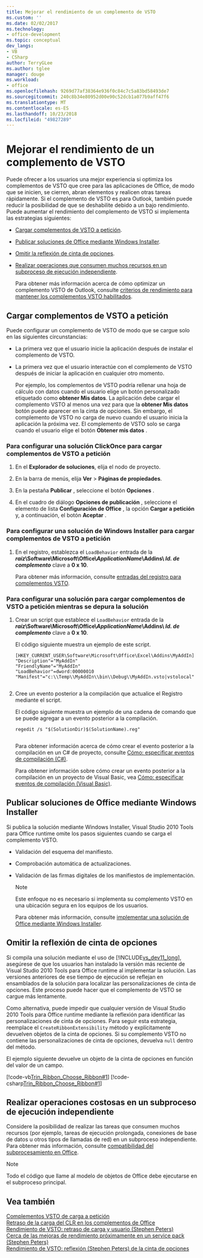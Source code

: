 ```yaml
---
title: Mejorar el rendimiento de un complemento de VSTO
ms.custom: ''
ms.date: 02/02/2017
ms.technology:
- office-development
ms.topic: conceptual
dev_langs:
- VB
- CSharp
author: TerryGLee
ms.author: tglee
manager: douge
ms.workload:
- office
ms.openlocfilehash: 9269d77af38364e936f0c84c7c5a83bd58493de7
ms.sourcegitcommit: 240c8b34e80952d00e90c52dcb1a077b9aff47f6
ms.translationtype: MT
ms.contentlocale: es-ES
ms.lasthandoff: 10/23/2018
ms.locfileid: "49827289"
---
```

# <a name="improve-the-performance-of-a-vsto-add-in"></a>Mejorar el rendimiento de un complemento de VSTO
  Puede ofrecer a los usuarios una mejor experiencia si optimiza los complementos de VSTO que cree para las aplicaciones de Office, de modo que se inicien, se cierren, abran elementos y realicen otras tareas rápidamente. Si el complemento de VSTO es para Outlook, también puede reducir la posibilidad de que se deshabilite debido a un bajo rendimiento. Puede aumentar el rendimiento del complemento de VSTO si implementa las estrategias siguientes:  
  
- [Cargar complementos de VSTO a petición](#Load).  
  
- [Publicar soluciones de Office mediante Windows Installer](#Publish).  
  
- [Omitir la reflexión de cinta de opciones](#Bypass).  
  
- [Realizar operaciones que consumen muchos recursos en un subproceso de ejecución independiente](#Perform).  
  
  Para obtener más información acerca de cómo optimizar un complemento VSTO de Outlook, consulte [criterios de rendimiento para mantener los complementos VSTO habilitados](http://go.microsoft.com/fwlink/?LinkID=266503).  
  
##  <a name="Load"></a> Cargar complementos de VSTO a petición  
 Puede configurar un complemento de VSTO de modo que se cargue solo en las siguientes circunstancias:  
  
- La primera vez que el usuario inicie la aplicación después de instalar el complemento de VSTO.  
  
- La primera vez que el usuario interactúe con el complemento de VSTO después de iniciar la aplicación en cualquier otro momento.  
  
  Por ejemplo, los complementos de VSTO podría rellenar una hoja de cálculo con datos cuando el usuario elige un botón personalizado etiquetado como **obtener Mis datos**. La aplicación debe cargar el complemento VSTO al menos una vez para que la **obtener Mis datos** botón puede aparecer en la cinta de opciones. Sin embargo, el complemento de VSTO no carga de nuevo cuando el usuario inicia la aplicación la próxima vez. El complemento de VSTO solo se carga cuando el usuario elige el botón **Obtener mis datos** .  
  
### <a name="to-configure-a-clickonce-solution-to-load-vsto-add-ins-on-demand"></a>Para configurar una solución ClickOnce para cargar complementos de VSTO a petición  
  
1.  En el **Explorador de soluciones**, elija el nodo de proyecto.  
  
2.  En la barra de menús, elija **Ver** > **Páginas de propiedades**.  
  
3.  En la pestaña **Publicar** , seleccione el botón **Opciones** .  
  
4.  En el cuadro de diálogo **Opciones de publicación** , seleccione el elemento de lista **Configuración de Office** , la opción **Cargar a petición** y, a continuación, el botón **Aceptar** .  
  
### <a name="to-configure-a-windows-installer-solution-to-load-vsto-add-ins-on-demand"></a>Para configurar una solución de Windows Installer para cargar complementos de VSTO a petición  
  
1.  En el registro, establezca el `LoadBehavior` entrada de la **_raíz_\Software\Microsoft\Office\\_ApplicationName_\Addins\\  _Id. de complemento_** clave a **0 x 10**.  
  
     Para obtener más información, consulte [entradas del registro para complementos VSTO](../vsto/registry-entries-for-vsto-add-ins.md).  
  
### <a name="to-configure-a-solution-to-load-vsto-add-ins-on-demand-while-you-debug-the-solution"></a>Para configurar una solución para cargar complementos de VSTO a petición mientras se depura la solución  
  
1.  Crear un script que establece el `LoadBehavior` entrada de la **_raíz_\Software\Microsoft\Office\\_ApplicationName_\Addins\\  _Id. de complemento_** clave a **0 x 10**.  
  
     El código siguiente muestra un ejemplo de este script.  
  
    ```cmd/sh
    [HKEY_CURRENT_USER\Software\Microsoft\Office\Excel\Addins\MyAddIn]  
    "Description"="MyAddIn"  
    "FriendlyName"="MyAddIn"  
    "LoadBehavior"=dword:00000010  
    "Manifest"="c:\\Temp\\MyAddIn\\bin\\Debug\\MyAddIn.vsto|vstolocal"  
  
    ```  
  
2.  Cree un evento posterior a la compilación que actualice el Registro mediante el script.  
  
     El código siguiente muestra un ejemplo de una cadena de comando que se puede agregar a un evento posterior a la compilación.  
  
    ```cmd/sh
    regedit /s "$(SolutionDir)$(SolutionName).reg"  
  
    ```  
  
     Para obtener información acerca de cómo crear el evento posterior a la compilación en un C# de proyecto, consulte [Cómo: especificar eventos de compilación &#40;C&#35;&#41;](/visualstudio/ide/how-to-specify-build-events-csharp).  
  
     Para obtener información sobre cómo crear un evento posterior a la compilación en un proyecto de Visual Basic, vea [Cómo: especificar eventos de compilación &#40;Visual Basic&#41;](/visualstudio/ide/how-to-specify-build-events-visual-basic).  
  
##  <a name="Publish"></a> Publicar soluciones de Office mediante Windows Installer  
 Si publica la solución mediante Windows Installer, Visual Studio 2010 Tools para Office runtime omite los pasos siguientes cuando se carga el complemento VSTO.  
  
- Validación del esquema del manifiesto.  
  
- Comprobación automática de actualizaciones.  
  
- Validación de las firmas digitales de los manifiestos de implementación.  
  
  > [!NOTE]  
  >  Este enfoque no es necesario si implementa su complemento VSTO en una ubicación segura en los equipos de los usuarios.  
  
  Para obtener más información, consulte [implementar una solución de Office mediante Windows Installer](../vsto/deploying-an-office-solution-by-using-windows-installer.md).  
  
##  <a name="Bypass"></a> Omitir la reflexión de cinta de opciones  
 Si compila una solución mediante el uso de [!INCLUDE[vs_dev11_long](../sharepoint/includes/vs-dev11-long-md.md)], asegúrese de que los usuarios han instalado la versión más reciente de Visual Studio 2010 Tools para Office runtime al implementar la solución. Las versiones anteriores de ese tiempo de ejecución se reflejan en ensamblados de la solución para localizar las personalizaciones de cinta de opciones. Este proceso puede hacer que el complemento de VSTO se cargue más lentamente.  
  
 Como alternativa, puede impedir que cualquier versión de Visual Studio 2010 Tools para Office runtime mediante la reflexión para identificar las personalizaciones de cinta de opciones. Para seguir esta estrategia, reemplace el `CreateRibbonExtensibility` método y explícitamente devuelven objetos de la cinta de opciones. Si su complemento VSTO no contiene las personalizaciones de cinta de opciones, devuelva `null` dentro del método.  
  
 El ejemplo siguiente devuelve un objeto de la cinta de opciones en función del valor de un campo.  
  
 [!code-vb[Trin_Ribbon_Choose_Ribbon#1](../vsto/codesnippet/VisualBasic/trin_ribbon_choose_ribbon_4/ThisWorkbook.vb#1)]
 [!code-csharp[Trin_Ribbon_Choose_Ribbon#1](../vsto/codesnippet/CSharp/trin_ribbon_choose_ribbon_4/ThisWorkbook.cs#1)]  
  
##  <a name="Perform"></a> Realizar operaciones costosas en un subproceso de ejecución independiente  
 Considere la posibilidad de realizar las tareas que consumen muchos recursos (por ejemplo, tareas de ejecución prolongada, conexiones de base de datos u otros tipos de llamadas de red) en un subproceso independiente. Para obtener más información, consulte [compatibilidad del subprocesamiento en Office](../vsto/threading-support-in-office.md).  
  
> [!NOTE]  
>  Todo el código que llame al modelo de objetos de Office debe ejecutarse en el subproceso principal.  
  
## <a name="see-also"></a>Vea también  
 [Complementos VSTO de carga a petición](http://blogs.msdn.com/b/andreww/archive/2008/07/14/demand-loading-vsto-add-ins.aspx)   
 [Retraso de la carga del CLR en los complementos de Office](http://blogs.msdn.com/b/andreww/archive/2008/04/19/delay-loading-the-clr-in-office-add-ins.aspx)   
 [Rendimiento de VSTO: retraso de carga y usuario (Stephen Peters)](http://blogs.msdn.com/b/vsto/archive/2010/01/07/vsto-performance-delay-loading-and-you.aspx)   
 [Cerca de las mejoras de rendimiento próximamente en un service pack (Stephen Peters)](http://blogs.msdn.com/b/vsto/archive/2010/11/30/performance-improvements-coming-soon-to-a-service-pack-near-you-stephen-peters.aspx)   
 [Rendimiento de VSTO: reflexión (Stephen Peters) de la cinta de opciones](http://blogs.msdn.com/b/vsto/archive/2010/06/03/vsto-performance-ribbon-reflection.aspx)  
  
  
